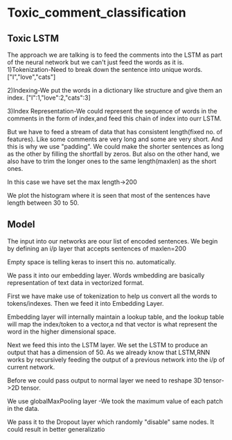 # Toxic_comment_classification

## Toxic LSTM
The approach we are talking is to feed the comments into the LSTM as part of the neural network but we can't just feed the words as it is.
1)Tokenization-Need to break down the sentence into unique words.
["I","love","cats"]

2)Indexing-We put the words in a dictionary like structure and give them an index.
["I":1,"love":2,"cats":3]

3)Index Representation-We could represent the sequence of words in the comments in the form of index,and feed this chain of index into ourr LSTM.

But we have to feed a stream of data that has consistent length(fixed no. of features).
Like some comments are very long and some are very short. And this is why we use "padding". We could make the shorter sentences as long as the other by filling the shortfall by zeros.
But also on the other hand, we also have to trim the longer ones to the same length(maxlen) as the short ones.

In this case we have set the max length->200

We plot the histogram where it is seen that most of the sentences have length between 30 to 50.

## Model

The input into our networks are oour list of encoded sentences. We begin by defining an i/p layer that accepts sentences of maxlen=200

Empty space is telling keras to insert this no. automatically.

We pass it into our embedding layer. Words wmbedding are basically representation of text data in vectorized format.


First we have make use of tokenization to help us convert all the words to tokens/indexes. Then we feed it into Embedding Layer.

Embedding layer will internally maintain a lookup table, and the lookup table will map the index/token to a  vector,a nd that vector is what represent the word in the higher dimensional space.

Next we feed this into the LSTM layer. We set the LSTM to produce an output that has a dimension of 50. As we already know that LSTM,RNN works by recursively feeding the output of a previous network into the i/p of current network.

Before we could pass output to normal layer we need to reshape 3D tensor->2D tensor.

We use globalMaxPooling layer -We took the maximum value of each patch in the data.

We pass it to the Dropout layer which randomly "disable" same nodes. It could result in better generalizatio

